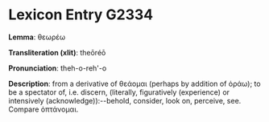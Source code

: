 # Lexicon Entry G2334

**Lemma**: θεωρέω

**Transliteration (xlit)**: theōréō

**Pronunciation**: theh-o-reh'-o

**Description**:
from a derivative of θεάομαι (perhaps by addition of ὁράω); to be a spectator of, i.e. discern, (literally, figuratively (experience) or intensively (acknowledge)):--behold, consider, look on, perceive, see. Compare ὀπτάνομαι.
